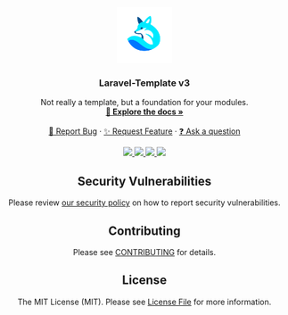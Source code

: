 <br />
<div align="center">
  <a href="https://github.com/CyanFox-Projects/Laravel-Template/tree/v3">
    <img src="https://raw.githubusercontent.com/CyanFox-Projects/Data/main/Branding/Logos/Logo_Transparent.svg" alt="Logo" width="100" height="100">
  </a>

<h3 align="center">Laravel-Template v3</h3>

  <p align="center">
    Not really a template, but a foundation for your modules.
    <br />
    <a href="https://github.com/CyanFox-Projects/Laravel-Template/wiki"><strong>📖 Explore the docs »</strong></a>
    <br />
    <br />
    <a href="https://github.com/CyanFox-Projects/Laravel-Template/issues/new?labels=bug&template=bug.yml">🐛 Report Bug</a>
    ·
    <a href="https://github.com/CyanFox-Projects/Laravel-Template/discussions/new?category=ideas">✨ Request Feature</a>
    ·
    <a href="https://github.com/CyanFox-Projects/Laravel-Template/discussions/new?category=q-a">❓ Ask a question</a>
  </p>
</div>

<div align="center">
    <a href="https://github.com/CyanFox-Projects/Laravel-Template/graphs/contributors" alt="Contributors">
        <img src="https://img.shields.io/github/contributors/CyanFox-Projects/Laravel-Template.svg?style=for-the-badge" />
    </a>
    <a href="https://github.com/CyanFox-Projects/Laravel-Template/network/members" alt="Forks">
        <img src="https://img.shields.io/github/forks/CyanFox-Projects/Laravel-Template.svg?style=for-the-badge" />
    </a>
    <a href="https://github.com/CyanFox-Projects/Laravel-Template/network/stargazers" alt="Stars">
        <img src="https://img.shields.io/github/stars/CyanFox-Projects/Laravel-Template.svg?style=for-the-badge" />
    </a>
    <a href="https://github.com/CyanFox-Projects/Laravel-Template/issues" alt="Issues">
        <img src="https://img.shields.io/github/issues/CyanFox-Projects/Laravel-Template.svg?style=for-the-badge" />
    </a>
</div>

<div align="center">

## Security Vulnerabilities

Please review [our security policy](SECURITY.md) on how to report security vulnerabilities.

## Contributing

Please see [CONTRIBUTING](CONTRIBUTING.md) for details.

## License

The MIT License (MIT). Please see [License File](LICENSE) for more information.
</div>
